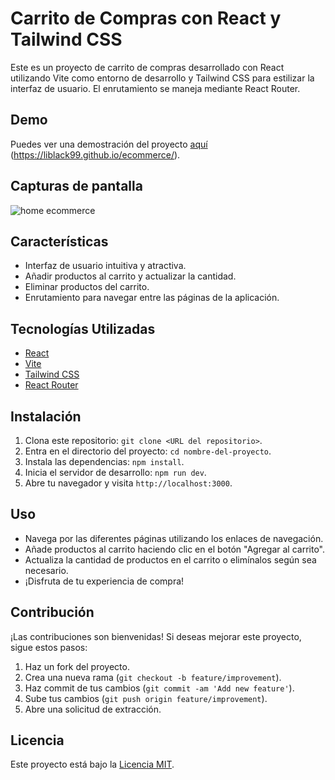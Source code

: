 # Carrito de Compras con React y Tailwind CSS

Este es un proyecto de carrito de compras desarrollado con React utilizando Vite como entorno de desarrollo y Tailwind CSS para estilizar la interfaz de usuario. El enrutamiento se maneja mediante React Router.

## Demo

Puedes ver una demostración del proyecto [aquí](#) (https://liblack99.github.io/ecommerce/).

## Capturas de pantalla

![home ecommerce](https://i.imgur.com/U3DnnkL.png)

## Características

- Interfaz de usuario intuitiva y atractiva.
- Añadir productos al carrito y actualizar la cantidad.
- Eliminar productos del carrito.
- Enrutamiento para navegar entre las páginas de la aplicación.

## Tecnologías Utilizadas

- [React](https://reactjs.org/)
- [Vite](https://vitejs.dev/)
- [Tailwind CSS](https://tailwindcss.com/)
- [React Router](https://reactrouter.com/)

## Instalación

1. Clona este repositorio: `git clone <URL del repositorio>`.
2. Entra en el directorio del proyecto: `cd nombre-del-proyecto`.
3. Instala las dependencias: `npm install`.
4. Inicia el servidor de desarrollo: `npm run dev`.
5. Abre tu navegador y visita `http://localhost:3000`.

## Uso

- Navega por las diferentes páginas utilizando los enlaces de navegación.
- Añade productos al carrito haciendo clic en el botón "Agregar al carrito".
- Actualiza la cantidad de productos en el carrito o elimínalos según sea necesario.
- ¡Disfruta de tu experiencia de compra!

## Contribución

¡Las contribuciones son bienvenidas! Si deseas mejorar este proyecto, sigue estos pasos:

1. Haz un fork del proyecto.
2. Crea una nueva rama (`git checkout -b feature/improvement`).
3. Haz commit de tus cambios (`git commit -am 'Add new feature'`).
4. Sube tus cambios (`git push origin feature/improvement`).
5. Abre una solicitud de extracción.

## Licencia

Este proyecto está bajo la [Licencia MIT](LICENSE).
